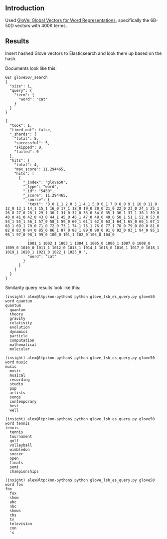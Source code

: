 
## Introduction

Used [GloVe: Global Vectors for Word Representations](https://nlp.stanford.edu/projects/glove/), specifically the 6B-50D vectors with 400K terms.

## Results

Insert hashed Glove vectors to Elasticsearch and look them up based on the hash.

Documents look like this:

```
GET glove50/_search
{
  "size": 1,
  "query": {
    "term": {
      "word": "cat"
    }
  }
}
```

```
{
  "took": 1,
  "timed_out": false,
  "_shards": {
    "total": 5,
    "successful": 5,
    "skipped": 0,
    "failed": 0
  },
  "hits": {
    "total": 4,
    "max_score": 11.294465,
    "hits": [
      {
        "_index": "glove50",
        "_type": "word",
        "_id": "5450",
        "_score": 11.294465,
        "_source": {
          "text": "0_0 1_1 2_0 3_1 4_1 5_0 6_1 7_0 8_0 9_1 10_0 11_0 12_0 13_1 14_1 15_1 16_0 17_1 18_0 19_0 20_0 21_0 22_0 23_0 24_1 25_1 26_0 27_0 28_1 29_1 30_1 31_0 32_0 33_0 34_0 35_1 36_1 37_1 38_1 39_0 40_0 41_0 42_0 43_0 44_1 45_0 46_1 47_0 48_0 49_0 50_1 51_1 52_0 53_0 54_1 55_1 56_1 57_0 58_1 59_0 60_1 61_1 62_0 63_1 64_1 65_0 66_1 67_1 68_1 69_1 70_0 71_0 72_0 73_1 74_1 75_1 76_0 77_1 78_0 79_0 80_0 81_0 82_0 83_0 84_0 85_0 86_1 87_0 88_1 89_0 90_0 91_0 92_0 93_1 94_0 95_1 96_1 97_0 98_1 99_0 100_0 101_1 102_0 103_0 104_0 
          ...
          1001_1 1002_1 1003_1 1004_1 1005_0 1006_1 1007_0 1008_0 1009_0 1010_0 1011_1 1012_0 1013_1 1014_1 1015_0 1016_1 1017_0 1018_1 1019_1 1020_1 1021_0 1022_1 1023_0 ",
          "word": "cat"
        }
      }
    ]
  }
}
```

Similarity query results look like this:

```
(insight) alex@ltp:knn-python$ python glove_lsh_es_query.py glove50 word quantum
quantum
  quantum
  theory
  gravity
  relativity
  evolution
  dynamics
  particle
  computation
  mathematical
  molecular
```

```
(insight) alex@ltp:knn-python$ python glove_lsh_es_query.py glove50 word music
music
  music
  musical
  recording
  studio
  pop
  artists
  songs
  contemporary
  best
  well
```

```
(insight) alex@ltp:knn-python$ python glove_lsh_es_query.py glove50 word tennis
tennis
  tennis
  tournament
  golf
  volleyball
  wimbledon
  soccer
  open
  finals
  semi
  championships
```

```
(insight) alex@ltp:knn-python$ python glove_lsh_es_query.py glove50 word fox
fox
  fox
  show
  abc
  nbc
  shows
  cbs
  tv
  television
  cnn
  's
```

